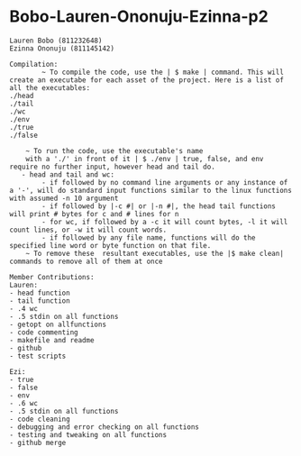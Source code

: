 # Bobo-Lauren-Ononuju-Ezinna-p2
    Lauren Bobo (811232648)
    Ezinna Ononuju (811145142)

    Compilation:
            ~ To compile the code, use the | $ make | command. This will create an executabe for each asset of the project. Here is a list of all the executables:
    ./head
    ./tail
    ./wc
    ./env
    ./true
    ./false

        ~ To run the code, use the executable's name
        with a './' in front of it | $ ./env | true, false, and env require no further input, however head and tail do.
       - head and tail and wc:
            - if followed by no command line arguments or any instance of a '-', will do standard input functions similar to the linux functions with assumed -n 10 argument
            - if followed by |-c #| or |-n #|, the head tail functions will print # bytes for c and # lines for n
            - for wc, if followed by a -c it will count bytes, -l it will count lines, or -w it will count words.
            - if followed by any file name, functions will do the specified line word or byte function on that file.
        ~ To remove these  resultant executables, use the |$ make clean| commands to remove all of them at once

    Member Contributions:
    Lauren:
    - head function
    - tail function
    - .4 wc
    - .5 stdin on all functions
    - getopt on allfunctions
    - code commenting
    - makefile and readme
    - github
    - test scripts

    Ezi:
    - true
    - false
    - env
    - .6 wc
    - .5 stdin on all functions
    - code cleaning
    - debugging and error checking on all functions
    - testing and tweaking on all functions
    - github merge

